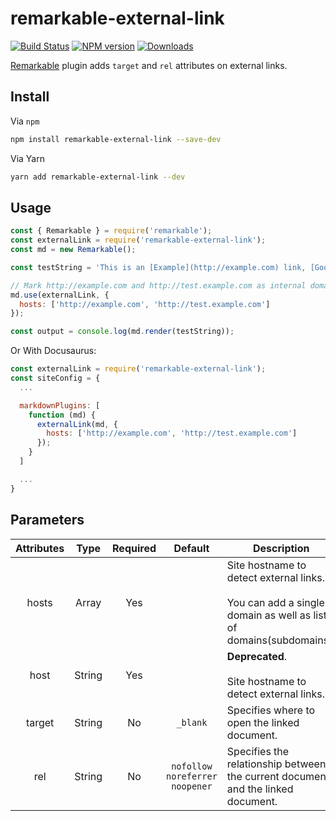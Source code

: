 # remarkable-external-link

[![Build Status][travis-image]][travis-url]
[![NPM version][npm-image]][npm-url]
[![Downloads][downloads-image]][npm-url]

[Remarkable](https://www.npmjs.com/package/remarkable) plugin adds `target` and `rel` attributes on external links.

## Install

Via `npm`

```bash
npm install remarkable-external-link --save-dev
```

Via Yarn

```bash
yarn add remarkable-external-link --dev
```

## Usage

```javascript
const { Remarkable } = require('remarkable');
const externalLink = require('remarkable-external-link');
const md = new Remarkable();

const testString = 'This is an [Example](http://example.com) link, [Google](https://google.com) link, [Facebook](https://facebook.com) link, [Test Example](http://test.example.com/) link, [Test2 Example](http://test2.example.com/) link and [Relative](/docs/concept/) link.';

// Mark http://example.com and http://test.example.com as internal domain.
md.use(externalLink, {
  hosts: ['http://example.com', 'http://test.example.com']
});

const output = console.log(md.render(testString));
```

Or With Docusaurus:

```javascript
const externalLink = require('remarkable-external-link');
const siteConfig = {
  ...

  markdownPlugins: [
    function (md) {
      externalLink(md, {
        hosts: ['http://example.com', 'http://test.example.com']
      });
    }
  ]

  ...
}
```

## Parameters

| Attributes |  Type  | Required |             Default            | Description                                                                                                        |
|:----------:|:------:|:--------:|:------------------------------:|--------------------------------------------------------------------------------------------------------------------|
|    hosts   |  Array |    Yes   |                                | Site hostname to detect external links.<br><br>You can add a single domain as well as list of domains(subdomains). |
|    host    | String |    Yes   |                                | **Deprecated**.<br><br>Site hostname to detect external links.                                                     |
|   target   | String |    No    |            `_blank`            | Specifies where to open the linked document.                                                                       |
|     rel    | String |    No    | `nofollow noreferrer noopener` | Specifies the relationship between the current document and the linked document.                                   |

[npm-image]: https://img.shields.io/npm/v/remarkable-external-link.svg
[npm-url]: https://www.npmjs.com/package/remarkable-external-link
[downloads-image]: https://img.shields.io/npm/dm/remarkable-external-link.svg
[travis-image]: https://api.travis-ci.org/samiahmedsiddiqui/remarkable-external-link.svg?branch=master
[travis-url]: https://travis-ci.org/samiahmedsiddiqui/remarkable-external-link
